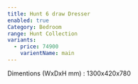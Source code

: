 ```yaml
---
title: Hunt 6 draw Dresser
enabled: true
Category: Bedroom
range: Hunt Collection
variants:
  - price: 74900
    varientName: main
---
```

Dimentions (WxDxH mm) : 1300x420x780
